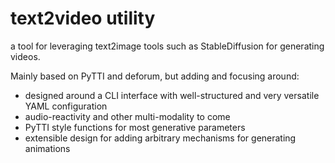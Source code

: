 # text2video utility

a tool for leveraging text2image tools such as StableDiffusion for generating videos.

Mainly based on PyTTI and deforum, but adding and focusing around:

- designed around a CLI interface with well-structured and very versatile YAML configuration
- audio-reactivity and other multi-modality to come
- PyTTI style functions for most generative parameters
- extensible design for adding arbitrary mechanisms for generating animations